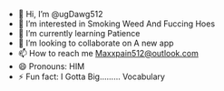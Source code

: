 - 👋 Hi, I’m @ugDawg512
- 👀 I’m interested in Smoking Weed And Fuccing Hoes 
- 🌱 I’m currently learning Patience
- 💞️ I’m looking to collaborate on A new app
- 📫 How to reach me Maxxpain512@outlook.com
- 😄 Pronouns: HIM
- ⚡ Fun fact: I Gotta Big......... Vocabulary

<!---
ugDawg512/ugDawg512 is a ✨ special ✨ repository because its `README.md` (this file) appears on your GitHub profile.
You can click the Preview link to take a look at your changes.
--->
